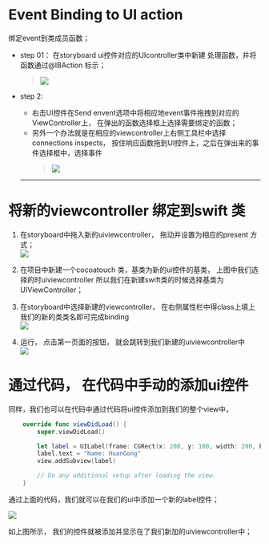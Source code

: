 # Event Binding to UI action

绑定event到类成员函数；

* step 01： 在storyboard ui控件对应的UIcontroller类中新建 处理函数，并将函数通过@IBAction 标示；

  > ![](/MacIOS_development/img/bindingActionToFunction.png)

* step 2:

  * 右击UI控件在Send envent选项中将相应地event事件拖拽到对应的ViewController上， 在弹出的函数选择框上选择需要绑定的函数；
  * 另外一个办法就是在相应的viewcontroller上右侧工具栏中选择connections inspects， 按住响应函数拖到UI控件上，之后在弹出来的事件选择框中，选择事件
    > ![](/MacIOS_development/img/bindingActionByAssistantsEditor.png)

  ---

# 将新的viewcontroller 绑定到swift 类

1. 在storyboard中拖入新的uiviewcontroller， 拖动并设置为相应的present 方式；  
   ![](/MacIOS_development/img/addNewViewController.png)

2. 在项目中新建一个cocoatouch 类，基类为新的ui控件的基类， 上图中我们选择的时uiviewcontroller 所以我们在新建swift类的时候选择基类为UIViewController；

3. 在storyboard中选择新建的viewcontroller， 在右侧属性栏中得class上填上我们的新的类类名即可完成binding  
   ![](/MacIOS_development/img/bindingActionByAssistantsEditor2.png)

4. 运行， 点击第一页面的按钮， 就会跳转到我们新建的uiviewcontroller中  
   ![](/MacIOS_development/img/ViewPageTransform效果.gif)

# 通过代码， 在代码中手动的添加ui控件

同样，我们也可以在代码中通过代码将ui控件添加到我们的整个view中，

```swift
    override func viewDidLoad() {
        super.viewDidLoad()

        let label = UILabel(frame: CGRect(x: 200, y: 100, width: 200, height: 90))
        label.text = "Name: HuanGong"
        view.addSubview(label)

        // Do any additional setup after loading the view.
    }
```

通过上面的代码，我们就可以在我们的ui中添加一个新的label控件；

![](/MacIOS_development/img/addNewControlByCoding.png)

如上图所示， 我们的控件就被添加并显示在了我们新加的uiviewcontroller中；

